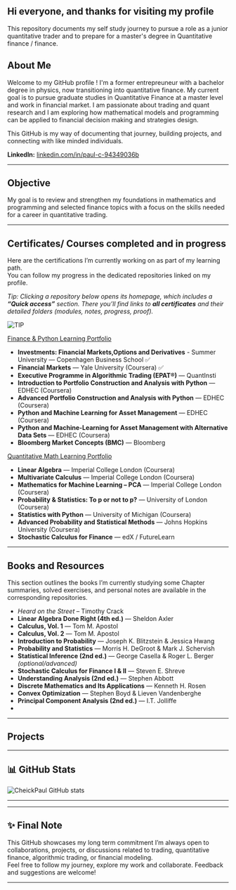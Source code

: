 ## Hi everyone, and thanks for visiting my profile

This repository documents my self study journey to pursue a role as a junior quantitative trader and to prepare for a master's degree in Quantitative finance / finance.

##  About Me 

Welcome to my GitHub profile ! I'm a former entrepreuneur with a bachelor degree in physics, now transitioning into quantitative finance. My current goal is to pursue graduate studies in Quantitative Finance at a master level and work in financial market. I am passionate about trading and quant research and I am exploring how mathematical models and programming can be applied to financial decision making and strategies design.

This GitHub is my way of documenting that journey, building projects, and connecting with like minded individuals.

**LinkedIn:** [linkedin.com/in/paul-c-94349036b](https://www.linkedin.com/in/paul-c-94349036b/)  

---

## Objective

My goal is to review and strengthen my foundations in mathematics and programming and selected finance topics with a focus on the skills needed for a career in quantitative trading.


---

##  Certificates/ Courses completed and in progress

Here are the certifications I’m currently working on as part of my learning path.  
You can follow my progress in the dedicated repositories linked on my profile.



*Tip: Clicking a repository below opens its homepage, which includes a **“Quick access”** section. There you’ll find links to **all certificates** and their detailed folders (modules, notes, progress, proof).*

![TIP](https://img.shields.io/badge/TIP-Quick%20Access-green)


[Finance & Python Learning Portfolio](https://github.com/CheickPaul/Finance-Python-Learning-Portfolio)
- **Investments: Financial Markets,Options and Derivatives** - Summer University — Copenhagen Business School  ✅
- **Financial Markets** — Yale University (Coursera)  ✅
- **Executive Programme in Algorithmic Trading (EPAT®)** — QuantInsti  
- **Introduction to Portfolio Construction and Analysis with Python** — EDHEC (Coursera)
- **Advanced Portfolio Construction and Analysis with Python** — EDHEC  (Coursera)
- **Python and Machine Learning for Asset Management** — EDHEC (Coursera)
- **Python and Machine-Learning for Asset Management with Alternative Data Sets** — EDHEC (Coursera)
- **Bloomberg Market Concepts (BMC)** — Bloomberg  

[Quantitative Math Learning Portfolio](https://github.com/CheickPaul/Quantitative-Math-Learning-Portfolio)  

- **Linear Algebra** — Imperial College London  (Coursera)
- **Multivariate Calculus** — Imperial College London (Coursera)
- **Mathematics for Machine Learning – PCA** — Imperial College London  (Coursera)
- **Probability & Statistics: To p or not to p?** — University of London (Coursera)
- **Statistics with Python** — University of Michigan  (Coursera)
- **Advanced Probability and Statistical Methods** — Johns Hopkins University (Coursera)
- **Stochastic Calculus for Finance** — edX / FutureLearn  
---

## Books and Resources

This section outlines the books I’m currently studying 
some Chapter summaries, solved exercises, and personal notes are available in the corresponding repositories.

- *Heard on the Street* – Timothy Crack  
- **Linear Algebra Done Right (4th ed.)** — Sheldon Axler  
- **Calculus, Vol. 1** — Tom M. Apostol  
- **Calculus, Vol. 2** — Tom M. Apostol  
- **Introduction to Probability** — Joseph K. Blitzstein & Jessica Hwang  
- **Probability and Statistics** — Morris H. DeGroot & Mark J. Schervish  
- **Statistical Inference (2nd ed.)** — George Casella & Roger L. Berger *(optional/advanced)*  
- **Stochastic Calculus for Finance I & II** — Steven E. Shreve  
- **Understanding Analysis (2nd ed.)** — Stephen Abbott  
- **Discrete Mathematics and Its Applications** — Kenneth H. Rosen  
- **Convex Optimization** — Stephen Boyd & Lieven Vandenberghe  
- **Principal Component Analysis (2nd ed.)** — I.T. Jolliffe
- 
---
## Projects

---

## 📊 GitHub Stats

![CheickPaul GitHub stats](https://github-readme-stats.vercel.app/api?username=CheickPaul&show_icons=true&theme=default)

---

---

##  ✨ Final Note 

This GitHub showcases my long term commitment 
I’m always open to collaborations, projects, or discussions related to trading, quantitative  finance, algorithmic trading, or financial modeling.  
Feel free to follow my journey, explore my work and collaborate. Feedback and suggestions are welcome!

---



